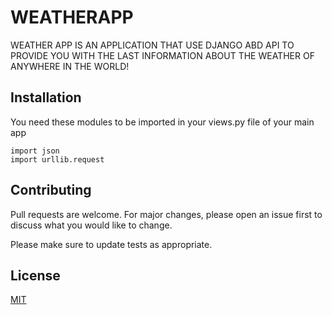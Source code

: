 # WEATHERAPP

WEATHER APP IS AN APPLICATION THAT USE DJANGO ABD API TO PROVIDE YOU WITH THE LAST INFORMATION ABOUT THE WEATHER OF ANYWHERE IN THE WORLD!
 



## Installation

You need these modules to be imported in your views.py file of your main app

```
import json
import urllib.request
```

## Contributing
Pull requests are welcome. For major changes, please open an issue first to discuss what you would like to change.

Please make sure to update tests as appropriate.

## License
[MIT](https://choosealicense.com/licenses/mit/)